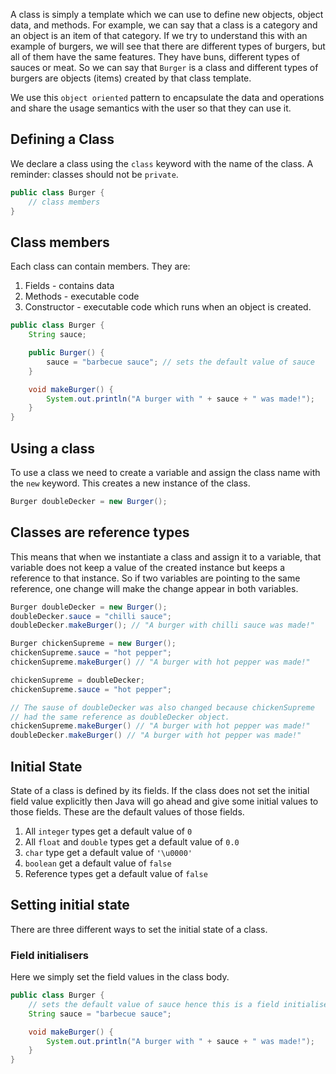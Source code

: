 A class is simply a template which we can use to define new objects, object data, and methods. For example, we can say that a class is a category and an object is an item of that category. If we try to understand this with an example of burgers, we will see that there are different types of burgers, but all of them have the same features. They have buns, different types of sauces or meat. So we can say that `Burger` is a class and different types of burgers are objects (items) created by that class template.

We use this `object oriented` pattern to encapsulate the data and operations and share the usage semantics with the user so that they can use it.

## Defining a Class

We declare a class using the `class` keyword with the name of the class. A reminder: classes should not be `private`.

```java
public class Burger {
	// class members
}
```

## Class members

Each class can contain members. They are:
1. Fields - contains data
2. Methods - executable code
3. Constructor  - executable code which runs when an object is created.

```java
public class Burger {
	String sauce;

	public Burger() {
		sauce = "barbecue sauce"; // sets the default value of sauce
	}

	void makeBurger() {
		System.out.println("A burger with " + sauce + " was made!");
	}
}
```

## Using a class

To use a class we need to create a variable and assign the class name with  the `new` keyword. This creates a new instance of the class.

```java
Burger doubleDecker = new Burger();
```

## Classes are reference types

This means that when we instantiate a class and assign it to a variable, that variable does not keep a value of the created instance but keeps a reference to that instance. So if two variables are pointing to the same reference, one change will make the change appear in both variables.

```java
Burger doubleDecker = new Burger();
doubleDecker.sauce = "chilli sauce";
doubleDecker.makeBurger(); // "A burger with chilli sauce was made!"

Burger chickenSupreme = new Burger();
chickenSupreme.sauce = "hot pepper";
chickenSupreme.makeBurger() // "A burger with hot pepper was made!"

chickenSupreme = doubleDecker;
chickenSupreme.sauce = "hot pepper";

// The sause of doubleDecker was also changed because chickenSupreme
// had the same reference as doubleDecker object.
chickenSupreme.makeBurger() // "A burger with hot pepper was made!"
doubleDecker.makeBurger() // "A burger with hot pepper was made!"

```

## Initial State

State of a class is defined by its fields. If the class does not set the initial field value explicitly then Java will go ahead and give some initial values to those fields. These are the default values of those fields.

1. All `integer` types get a default value of `0`
2. All `float` and `double` types get a default value of `0.0`
3. `char` type get a default value of `'\u0000'`
4. `boolean` get a default value of `false`
5. Reference types get a default value of `false`

## Setting initial state

There are three different ways to set the initial state of a class.

### Field initialisers

Here we simply set the field values in the class body.

```java
public class Burger {
	// sets the default value of sauce hence this is a field initialiser.
	String sauce = "barbecue sauce";

	void makeBurger() {
		System.out.println("A burger with " + sauce + " was made!");
	}
}
```